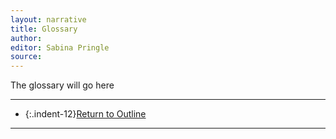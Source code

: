 ```yaml
---
layout: narrative
title: Glossary
author:
editor: Sabina Pringle
source:
---
```


The glossary will go here

---

- {:.indent-12}[Return to Outline](https://binipringle.github.io/civilprocedure/texts/0-outline/)

---
